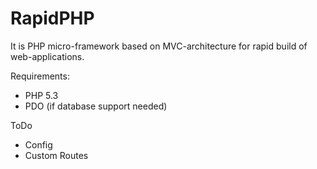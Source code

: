 RapidPHP
========

It is PHP micro-framework based on MVC-architecture for rapid build of web-applications.

Requirements:
* PHP 5.3
* PDO (if database support needed)

ToDo
* Config
* Custom Routes